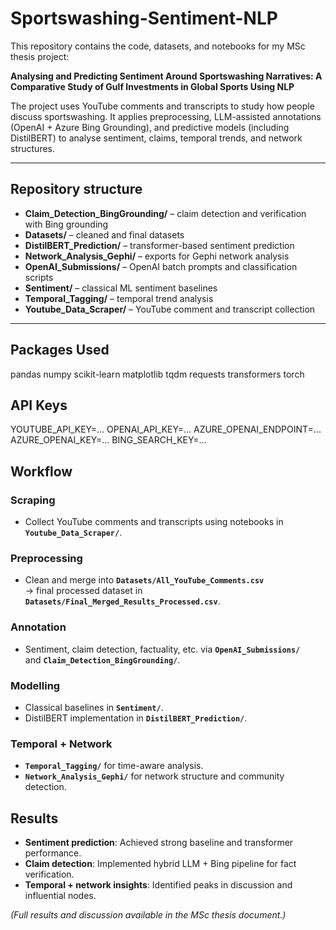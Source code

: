 # Sportswashing-Sentiment-NLP

This repository contains the code, datasets, and notebooks for my MSc thesis project:

**Analysing and Predicting Sentiment Around Sportswashing Narratives: A Comparative Study of Gulf Investments in Global Sports Using NLP**

The project uses YouTube comments and transcripts to study how people discuss sportswashing. It applies preprocessing, LLM-assisted annotations (OpenAI + Azure Bing Grounding), and predictive models (including DistilBERT) to analyse sentiment, claims, temporal trends, and network structures.

---

## Repository structure

- **Claim_Detection_BingGrounding/** – claim detection and verification with Bing grounding  
- **Datasets/** – cleaned and final datasets  
- **DistilBERT_Prediction/** – transformer-based sentiment prediction  
- **Network_Analysis_Gephi/** – exports for Gephi network analysis  
- **OpenAI_Submissions/** – OpenAI batch prompts and classification scripts  
- **Sentiment/** – classical ML sentiment baselines  
- **Temporal_Tagging/** – temporal trend analysis  
- **Youtube_Data_Scraper/** – YouTube comment and transcript collection  



---

## Packages Used
pandas
numpy
scikit-learn
matplotlib
tqdm
requests
transformers
torch

## API Keys
YOUTUBE_API_KEY=...
OPENAI_API_KEY=...
AZURE_OPENAI_ENDPOINT=...
AZURE_OPENAI_KEY=...
BING_SEARCH_KEY=...

## Workflow

### Scraping
- Collect YouTube comments and transcripts using notebooks in **`Youtube_Data_Scraper/`**.

### Preprocessing
- Clean and merge into **`Datasets/All_YouTube_Comments.csv`**  
  → final processed dataset in **`Datasets/Final_Merged_Results_Processed.csv`**.

### Annotation
- Sentiment, claim detection, factuality, etc. via **`OpenAI_Submissions/`**  
  and **`Claim_Detection_BingGrounding/`**.

### Modelling
- Classical baselines in **`Sentiment/`**.  
- DistilBERT implementation in **`DistilBERT_Prediction/`**.

### Temporal + Network
- **`Temporal_Tagging/`** for time-aware analysis.  
- **`Network_Analysis_Gephi/`** for network structure and community detection.

## Results

- **Sentiment prediction**: Achieved strong baseline and transformer performance.  
- **Claim detection**: Implemented hybrid LLM + Bing pipeline for fact verification.  
- **Temporal + network insights**: Identified peaks in discussion and influential nodes.  

*(Full results and discussion available in the MSc thesis document.)*
